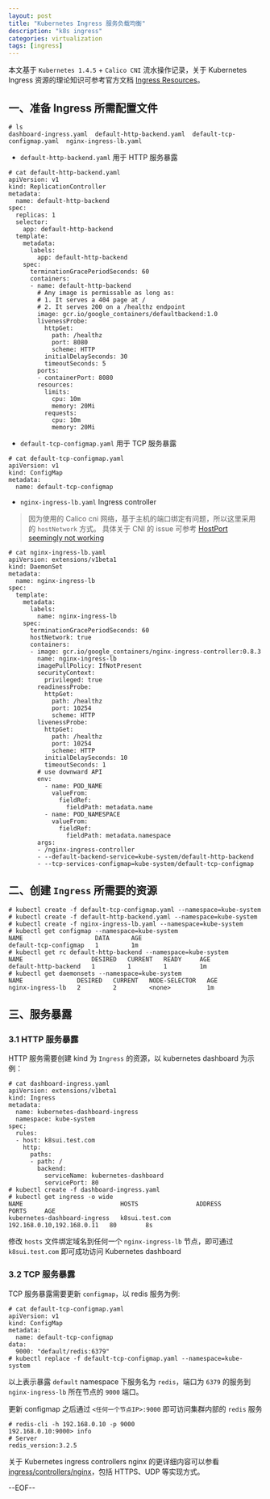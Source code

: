 ```yaml
---
layout: post
title: "Kubernetes Ingress 服务负载均衡"
description: "k8s ingress"
categories: virtualization 
tags: [ingress]
---
```



本文基于 `Kubernetes 1.4.5` + `Calico CNI` 流水操作记录，关于 Kubernetes Ingress 资源的理论知识可参考官方文档 [Ingress Resources](http://kubernetes.io/docs/user-guide/ingress/)。 

## 一、准备 Ingress 所需配置文件

```
# ls
dashboard-ingress.yaml  default-http-backend.yaml  default-tcp-configmap.yaml  nginx-ingress-lb.yaml
```

* `default-http-backend.yaml` 用于 HTTP 服务暴露

```
# cat default-http-backend.yaml
apiVersion: v1
kind: ReplicationController
metadata:
  name: default-http-backend
spec:
  replicas: 1
  selector:
    app: default-http-backend
  template:
    metadata:
      labels:
        app: default-http-backend
    spec:
      terminationGracePeriodSeconds: 60
      containers:
      - name: default-http-backend
        # Any image is permissable as long as:
        # 1. It serves a 404 page at /
        # 2. It serves 200 on a /healthz endpoint
        image: gcr.io/google_containers/defaultbackend:1.0
        livenessProbe:
          httpGet:
            path: /healthz
            port: 8080
            scheme: HTTP
          initialDelaySeconds: 30
          timeoutSeconds: 5
        ports:
        - containerPort: 8080
        resources:
          limits:
            cpu: 10m
            memory: 20Mi
          requests:
            cpu: 10m
            memory: 20Mi
```

* `default-tcp-configmap.yaml` 用于 TCP 服务暴露

```
# cat default-tcp-configmap.yaml
apiVersion: v1
kind: ConfigMap
metadata:
  name: default-tcp-configmap
```

* `nginx-ingress-lb.yaml` Ingress controller

> 因为使用的 Calico cni 网络，基于主机的端口绑定有问题，所以这里采用的 `hostNetwork` 方式。 具体关于 CNI 的 issue 可参考 [HostPort seemingly not working](https://github.com/kubernetes/kubernetes/issues/23920)

```
# cat nginx-ingress-lb.yaml
apiVersion: extensions/v1beta1
kind: DaemonSet
metadata:
  name: nginx-ingress-lb
spec:
  template:
    metadata:
      labels:
        name: nginx-ingress-lb
    spec:
      terminationGracePeriodSeconds: 60
      hostNetwork: true
      containers:
      - image: gcr.io/google_containers/nginx-ingress-controller:0.8.3
        name: nginx-ingress-lb
        imagePullPolicy: IfNotPresent
        securityContext:
          privileged: true
        readinessProbe:
          httpGet:
            path: /healthz
            port: 10254
            scheme: HTTP
        livenessProbe:
          httpGet:
            path: /healthz
            port: 10254
            scheme: HTTP
          initialDelaySeconds: 10
          timeoutSeconds: 1
        # use downward API
        env:
          - name: POD_NAME
            valueFrom:
              fieldRef:
                fieldPath: metadata.name
          - name: POD_NAMESPACE
            valueFrom:
              fieldRef:
                fieldPath: metadata.namespace
        args:
        - /nginx-ingress-controller
        - --default-backend-service=kube-system/default-http-backend
        - --tcp-services-configmap=kube-system/default-tcp-configmap
```

## 二、创建 `Ingress` 所需要的资源

```
# kubectl create -f default-tcp-configmap.yaml --namespace=kube-system
# kubectl create -f default-http-backend.yaml --namespace=kube-system
# kubectl create -f nginx-ingress-lb.yaml --namespace=kube-system
# kubectl get configmap --namespace=kube-system
NAME                    DATA      AGE
default-tcp-configmap   1         1m
# kubectl get rc default-http-backend --namespace=kube-system
NAME                   DESIRED   CURRENT   READY     AGE
default-http-backend   1         1         1         1m
# kubectl get daemonsets --namespace=kube-system
NAME               DESIRED   CURRENT   NODE-SELECTOR   AGE
nginx-ingress-lb   2         2         <none>          1m
```

## 三、服务暴露

### 3.1 HTTP 服务暴露

HTTP 服务需要创建 kind 为 `Ingress` 的资源，以 kubernetes dashboard 为示例：

```
# cat dashboard-ingress.yaml
apiVersion: extensions/v1beta1
kind: Ingress
metadata:
  name: kubernetes-dashboard-ingress
  namespace: kube-system
spec:
  rules:
  - host: k8sui.test.com
    http:
      paths:
      - path: /
        backend:
          serviceName: kubernetes-dashboard
          servicePort: 80
# kubectl create -f dashboard-ingress.yaml
# kubectl get ingress -o wide
NAME                           HOSTS                ADDRESS                     PORTS     AGE
kubernetes-dashboard-ingress   k8sui.test.com       192.168.0.10,192.168.0.11   80        8s
```

修改 `hosts` 文件绑定域名到任何一个 `nginx-ingress-lb` 节点，即可通过 `k8sui.test.com` 即可成功访问 Kubernetes dashboard

### 3.2 TCP 服务暴露

TCP 服务暴露需要更新 `configmap`，以 redis 服务为例:

```
# cat default-tcp-configmap.yaml
apiVersion: v1
kind: ConfigMap
metadata:
  name: default-tcp-configmap
data:
  9000: "default/redis:6379"
# kubectl replace -f default-tcp-configmap.yaml --namespace=kube-system
```

以上表示暴露 `default` namespace 下服务名为 `redis`，端口为 `6379` 的服务到 `nginx-ingress-lb` 所在节点的 `9000` 端口。

更新 configmap 之后通过 `<任何一个节点IP>:9000` 即可访问集群内部的 `redis` 服务


```
# redis-cli -h 192.168.0.10 -p 9000
192.168.0.10:9000> info
# Server
redis_version:3.2.5
```

关于 Kubernetes ingress controllers nginx 的更详细内容可以参看 [ingress/controllers/nginx](https://github.com/kubernetes/contrib/tree/master/ingress/controllers/nginx)，包括 HTTPS、UDP 等实现方式。

--EOF--
